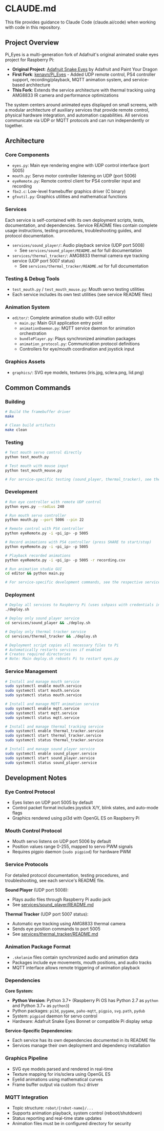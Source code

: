 # CLAUDE.md

This file provides guidance to Claude Code (claude.ai/code) when working with code in this repository.

## Project Overview

Pi_Eyes is a multi-generation fork of Adafruit's original animated snake eyes project for Raspberry Pi:

- **Original Project**: [Adafruit Snake Eyes](https://learn.adafruit.com/animated-snake-eyes-bonnet-for-raspberry-pi/) by Adafruit and Paint Your Dragon
- **First Fork**: [kenavn/Pi_Eyes](https://github.com/kenavn/Pi_Eyes) - Added UDP remote control, PS4 controller support, recording/playback, MQTT animation system, and service-based architecture
- **This Fork**: Extends the service architecture with thermal tracking using AMG8833 IR camera and performance optimizations

The system centers around animated eyes displayed on small screens, with a modular architecture of auxiliary services that provide remote control, physical hardware integration, and automation capabilities. All services communicate via UDP or MQTT protocols and can run independently or together.

## Architecture

### Core Components
- `eyes.py`: Main eye rendering engine with UDP control interface (port 5005)
- `mouth.py`: Servo motor controller listening on UDP (port 5006)
- `eyeRemote.py`: Remote control client for PS4 controller input and recording
- `fbx2.c`: Low-level framebuffer graphics driver (C binary)
- `gfxutil.py`: Graphics utilities and mathematical functions

### Services

Each service is self-contained with its own deployment scripts, tests, documentation, and dependencies. Service README files contain complete usage instructions, testing procedures, troubleshooting guides, and protocol documentation.

- `services/sound_player/`: Audio playback service (UDP port 5008)
  - See `services/sound_player/README.md` for full documentation
- `services/thermal_tracker/`: AMG8833 thermal camera eye tracking service (UDP port 5007 status)
  - See `services/thermal_tracker/README.md` for full documentation

### Testing & Debug Tools
- `test_mouth.py` / `test_mouth_mouse.py`: Mouth servo testing utilities
- Each service includes its own test utilities (see service README files)

### Animation System
- `editor/`: Complete animation studio with GUI editor
  - `main.py`: Main GUI application entry point
  - `animationDaemon.py`: MQTT service daemon for animation orchestration
  - `bundlePlayer.py`: Plays synchronized animation packages
  - `animation_protocol.py`: Communication protocol definitions
  - Controllers for eye/mouth coordination and joystick input

### Graphics Assets
- `graphics/`: SVG eye models, textures (iris.jpg, sclera.png, lid.png)

## Common Commands

### Building
```bash
# Build the framebuffer driver
make

# Clean build artifacts
make clean
```

### Testing
```bash
# Test mouth servo control directly
python test_mouth.py

# Test mouth with mouse input
python test_mouth_mouse.py

# For service-specific testing (sound_player, thermal_tracker), see the respective service README files
```

### Development
```bash
# Run eye controller with remote UDP control
python eyes.py --radius 240

# Run mouth servo controller
python mouth.py --port 5006 --pin 22

# Remote control with PS4 controller
python eyeRemote.py -i <pi_ip> -p 5005

# Record animations with PS4 controller (press SHARE to start/stop)
python eyeRemote.py -i <pi_ip> -p 5005

# Playback recorded animations
python eyeRemote.py -i <pi_ip> -p 5005 -r recording.csv

# Run animation studio GUI
cd editor && python main.py

# For service-specific development commands, see the respective service README files
```

### Deployment
```bash
# Deploy all services to Raspberry Pi (uses sshpass with credentials in script)
./deploy.sh

# Deploy only sound player service
cd services/sound_player && ./deploy.sh

# Deploy only thermal tracker service
cd services/thermal_tracker && ./deploy.sh

# Deployment script copies all necessary files to Pi
# Automatically restarts services if enabled
# Creates required directories
# Note: Main deploy.sh reboots Pi to restart eyes.py
```

### Service Management
```bash
# Install and manage mouth service
sudo systemctl enable mouth.service
sudo systemctl start mouth.service
sudo systemctl status mouth.service

# Install and manage MQTT animation service
sudo systemctl enable mqtt.service  
sudo systemctl start mqtt.service
sudo systemctl status mqtt.service

# Install and manage thermal tracking service
sudo systemctl enable thermal_tracker.service
sudo systemctl start thermal_tracker.service
sudo systemctl status thermal_tracker.service

# Install and manage sound player service
sudo systemctl enable sound_player.service
sudo systemctl start sound_player.service
sudo systemctl status sound_player.service
```

## Development Notes

### Eye Control Protocol
- Eyes listen on UDP port 5005 by default
- Control packet format includes joystick X/Y, blink states, and auto-mode flags
- Graphics rendered using pi3d with OpenGL ES on Raspberry Pi

### Mouth Control Protocol
- Mouth servo listens on UDP port 5006 by default
- Position values range 0-255, mapped to servo PWM signals
- Requires pigpio daemon (`sudo pigpiod`) for hardware PWM

### Service Protocols

For detailed protocol documentation, testing procedures, and troubleshooting, see each service's README file.

**Sound Player** (UDP port 5008):
- Plays audio files through Raspberry Pi audio jack
- See [services/sound_player/README.md](services/sound_player/README.md)

**Thermal Tracker** (UDP port 5007 status):
- Automatic eye tracking using AMG8833 thermal camera
- Sends eye position commands to port 5005
- See [services/thermal_tracker/README.md](services/thermal_tracker/README.md)

### Animation Package Format
- `.skelanim` files contain synchronized audio and animation data
- Packages include eye movements, mouth positions, and audio tracks
- MQTT interface allows remote triggering of animation playback

### Dependencies

**Core System:**
- **Python Version**: Python 3.7+ (Raspberry Pi OS has Python 2.7 as `python` and Python 3.7+ as `python3`)
- Python packages: `pi3d`, `pygame`, `paho-mqtt`, `pigpio`, `svg.path`, `pydub`
- System: `pigpiod` daemon for servo control
- Hardware: Adafruit Snake Eyes Bonnet or compatible Pi display setup

**Service-Specific Dependencies:**
- Each service has its own dependencies documented in its README file
- Services manage their own deployment and dependency installation

### Graphics Pipeline
- SVG eye models parsed and rendered in real-time
- Texture mapping for iris/sclera using OpenGL ES
- Eyelid animations using mathematical curves
- Frame buffer output via custom `fbx2` driver

### MQTT Integration
- Topic structure: `robot/{robot-name}/...`
- Supports animation playback, system control (reboot/shutdown)
- Status reporting and real-time state updates
- Animation files must be in configured directory for security